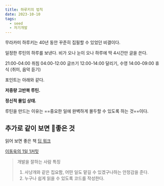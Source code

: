 ```yaml
---
title: 하루키의 법칙
date: 2023-10-10
tags:
  - seed
  - 자기개발
---
```

무라카미 하루키는 40년 동안 꾸준히 집필할 수 있었던 비결이다.

일정한 루틴의 하루를 보낸다.
비가 오나 눈이 오나 하루에 딱 4시간만 글을 쓴다.

21:00-04:00 취침
04:00-12:00 글쓰기
12:00-14:00 달리기, 수영
14:00-09:00 휴식 (취미, 음악 듣기)

포인트는 아래와 같다.

**저중량 고반복 루틴.**

**정신적 몰입 상태.**

루틴을 만드는 이유는 ==중요한 일에 완벽하게 몰두할 수 있도록 하는 것==이다.

## 추가로 같이 보면 좋은 것

읽어 보면 좋은 책 [딥 워크](https://search.shopping.naver.com/book/catalog/32476030879?cat_id=50005622&frm=PBOKPRO&query=%EB%94%A5+%EC%9B%8C%ED%81%AC&NaPm=ct%3Dlnkb66yo%7Cci%3D34d454227ce1272d1b2a998a9dd4d59b307b5820%7Ctr%3Dboknx%7Csn%3D95694%7Chk%3D2fadcdb71fee60077fa330059c49a09c95522d11)

[이동욱의 1일 1커밋](https://www.youtube.com/watch?v=V9AGvwPmnZU&pp=ygUT7ZWY66Oo7YKk7J2YIOuyley5mQ%3D%3D)
> 개발을 잘하는 사람 특징
> 1. 사냥개와 같은 집요함, 어떤 일도 맡길 수 있겠구나하는 안정감을 준다.
> 2. 누구나 쉽게 읽을 수 있도록 코드를 작성한다.
